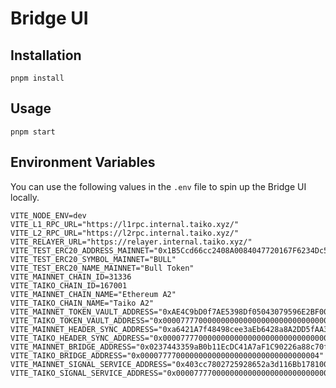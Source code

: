 # Bridge UI

## Installation

`pnpm install`

## Usage

`pnpm start`

## Environment Variables

You can use the following values in the `.env` file to spin up the Bridge UI locally.

```
VITE_NODE_ENV=dev
VITE_L1_RPC_URL="https://l1rpc.internal.taiko.xyz/"
VITE_L2_RPC_URL="https://l2rpc.internal.taiko.xyz/"
VITE_RELAYER_URL="https://relayer.internal.taiko.xyz/"
VITE_TEST_ERC20_ADDRESS_MAINNET="0x1B5Ccd66cc2408A0084047720167F6234Dc5498A"
VITE_TEST_ERC20_SYMBOL_MAINNET="BULL"
VITE_TEST_ERC20_NAME_MAINNET="Bull Token"
VITE_MAINNET_CHAIN_ID=31336
VITE_TAIKO_CHAIN_ID=167001
VITE_MAINNET_CHAIN_NAME="Ethereum A2"
VITE_TAIKO_CHAIN_NAME="Taiko A2"
VITE_MAINNET_TOKEN_VAULT_ADDRESS="0xAE4C9bD0f7AE5398Df05043079596E2BF0079CE9"
VITE_TAIKO_TOKEN_VAULT_ADDRESS="0x0000777700000000000000000000000000000002"
VITE_MAINNET_HEADER_SYNC_ADDRESS="0xa6421A7f48498cee3aEb6428a8A2DD5fAA3AcE2f"
VITE_TAIKO_HEADER_SYNC_ADDRESS="0x0000777700000000000000000000000000000001"
VITE_MAINNET_BRIDGE_ADDRESS="0x0237443359aB0b11EcDC41A7aF1C90226a88c70f"
VITE_TAIKO_BRIDGE_ADDRESS="0x0000777700000000000000000000000000000004"
VITE_MAINNET_SIGNAL_SERVICE_ADDRESS="0x403cc7802725928652a3d116Bb1781005e2e76d3"
VITE_TAIKO_SIGNAL_SERVICE_ADDRESS="0x0000777700000000000000000000000000000007"
```